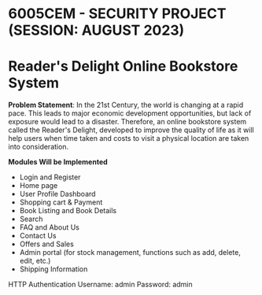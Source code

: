 # 6005CEM - SECURITY PROJECT (SESSION: AUGUST 2023)
# Reader's Delight Online Bookstore System

**Problem Statement**: In the 21st Century, the world is changing at a rapid pace. This leads to major economic development opportunities, but lack of exposure would lead to a disaster. Therefore, an online bookstore system called the Reader's Delight, developed to improve the quality of life as it will help users when time taken and costs to visit a physical location are taken into consideration. 

**Modules Will be Implemented**
- Login and Register
- Home page
- User Profile Dashboard
- Shopping cart & Payment 
- Book Listing and Book Details 
- Search
- FAQ and About Us
- Contact Us
- Offers and Sales 
- Admin portal (for stock management, functions such as add, delete, edit, etc.)
- Shipping Information


HTTP Authentication
Username: admin
Password: admin